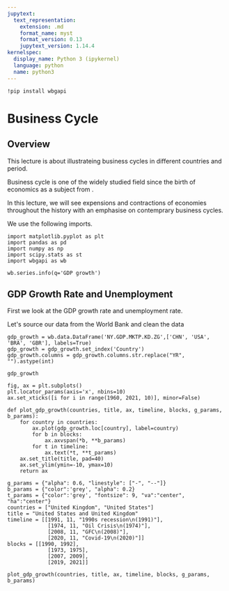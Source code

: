 ```yaml
---
jupytext:
  text_representation:
    extension: .md
    format_name: myst
    format_version: 0.13
    jupytext_version: 1.14.4
kernelspec:
  display_name: Python 3 (ipykernel)
  language: python
  name: python3
---
```


```{code-cell}
!pip install wbgapi
```

# Business Cycle

## Overview

This lecture is about illustrateing business cycles in different countries and period.

Business cycle is one of the widely studied field since the birth of economics as a subject from .

In this lecture, we will see expensions and contractions of economies throughout the history with an emphasise on contemprary business cycles.

We use the following imports.

```{code-cell}
import matplotlib.pyplot as plt
import pandas as pd
import numpy as np
import scipy.stats as st
import wbgapi as wb
```

```{code-cell}
wb.series.info(q='GDP growth')
```

## GDP Growth Rate and Unemployment

First we look at the GDP growth rate and unemployment rate.

Let's source our data from the World Bank and clean the data

```{code-cell}
gdp_growth = wb.data.DataFrame('NY.GDP.MKTP.KD.ZG',['CHN', 'USA', 'BRA', 'GBR'], labels=True)
gdp_growth = gdp_growth.set_index('Country')
gdp_growth.columns = gdp_growth.columns.str.replace("YR", "").astype(int)
```

```{code-cell}
gdp_growth
```

```{code-cell}
fig, ax = plt.subplots()
plt.locator_params(axis='x', nbins=10)
ax.set_xticks([i for i in range(1960, 2021, 10)], minor=False)

def plot_gdp_growth(countries, title, ax, timeline, blocks, g_params, b_params):
    for country in countries:
        ax.plot(gdp_growth.loc[country], label=country)
        for b in blocks:
            ax.axvspan(*b, **b_params)
        for t in timeline:
            ax.text(*t, **t_params) 
    ax.set_title(title, pad=40)
    ax.set_ylim(ymin=-10, ymax=10)
    return ax

g_params = {"alpha": 0.6, "linestyle": ["-", "--"]}
b_params = {"color":'grey', "alpha": 0.2}
t_params = {"color":'grey', "fontsize": 9, "va":"center", "ha":"center"}
countries = ["United Kingdom", "United States"]
title = "United States and United Kingdom"
timeline = [[1991, 11, "1990s recession\n(1991)"],
             [1974, 11, "Oil Crisis\n(1974)"],
             [2008, 11, "GFC\n(2008)"],
             [2020, 11, "Covid-19\n(2020)"]]
blocks = [[1990, 1992],
             [1973, 1975],
             [2007, 2009],
             [2019, 2021]]

plot_gdp_growth(countries, title, ax, timeline, blocks, g_params, b_params)

```

```{code-cell}

```
